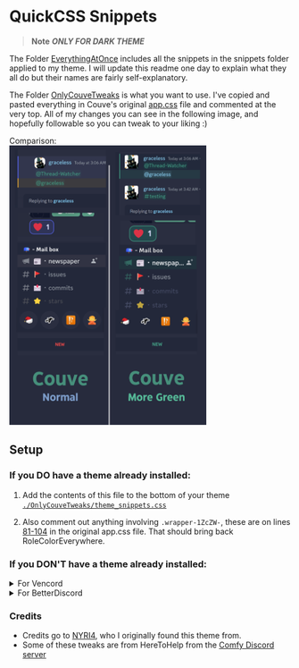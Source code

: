 # QuickCSS Snippets

> **Note**
> ***ONLY FOR DARK THEME***

The Folder [EverythingAtOnce](https://github.com/Redundakitties/quickCSS-snippets/tree/master/EverythingAtOnce) includes all the snippets in the snippets folder applied to my theme. I will update this readme one day to explain what they all do but their names are fairly self-explanatory. 


The Folder [OnlyCouveTweaks](https://github.com/Redundakitties/quickCSS-snippets/tree/master/OnlyCouveTweaks) is what you want to use. I've copied and pasted everything in Couve's original [app.css](https://github.com/NYRI4/Couve/blob/main/betterdiscord/app.css) file and commented at the very top. All of my changes you can see in the following image, and hopefully followable so you can tweak to your liking :) 

Comparison: 
<br>
<img src="https://github.com/Redundakitties/quickCSS-snippets/blob/master/cabbage.png" alt= "Cabbage Theme" height="500">

## Setup
### If you DO have a theme already installed:
1. Add the contents of this file to the bottom of your theme
<a href="https://raw.githubusercontent.com/Redundakitties/quickCSS-snippets/master/OnlyCouveTweaks/theme_snippets.css"><code>./OnlyCouveTweaks/theme_snippets.css</code></a>

2. Also comment out anything involving `.wrapper-1ZcZW-`, these are on lines [81-104](https://github.com/NYRI4/Couve/blob/c43f6f3364e41aa775b5038baddee2ff8144bead/betterdiscord/app.css#L81-L104) in the original app.css file. That should bring back RoleColorEverywhere. 

### If you DON'T have a theme already installed:
<details>

<summary>For Vencord</summary>
Either:
a) copy and paste this code from 
<a href="https://raw.githubusercontent.com/Redundakitties/quickCSS-snippets/master/OnlyCouveTweaks/quickCss.css"><code>./OnlyCouveTweaks/quickCss.css</code></a> into your <code>quickCss.css</code> file found here: <code>C:\Users\&lt;name&gt;\AppData\Roaming\Vencord\settings\quickCss.css</code>
<br>
OR
<br> 
b) paste this link <code>https://raw.githubusercontent.com/Redundakitties/quickCSS-snippets/master/OnlyCouveTweaks/quickCss.css</code> into the theme section in your settings like you would any other theme.
</details>

<details>
<summary>For BetterDiscord</summary>
copy and paste this code from
<a href="https://raw.githubusercontent.com/Redundakitties/quickCSS-snippets/master/OnlyCouveTweaks/quickCss.css"><code>./OnlyCouveTweaks/quickCss.css</code></a> into your css file.
</details>

### Credits
- Credits go to [NYRI4](https://github.com/NYRI4/Couve), who I originally found this theme from. 
- Some of these tweaks are from HereToHelp from the [Comfy Discord server](https://discord.gg/comfy-camp-811203761619337259) 